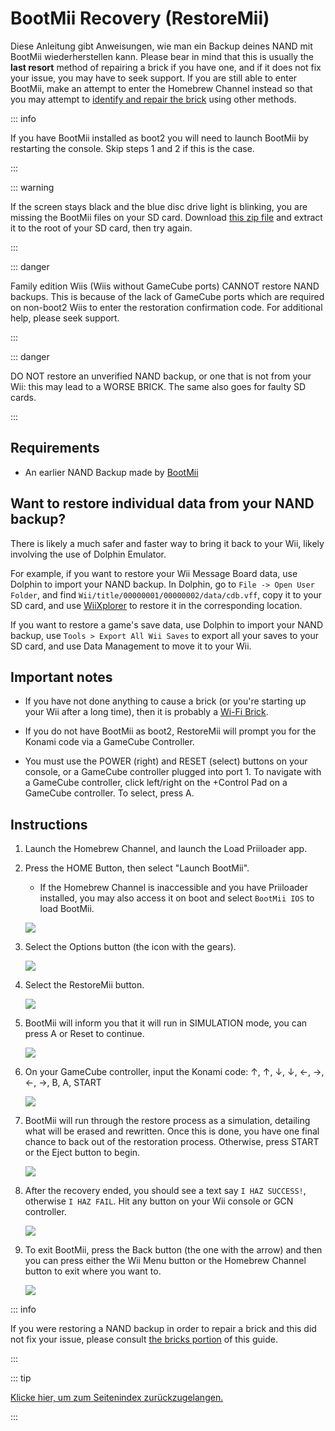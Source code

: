 # BootMii Recovery (RestoreMii)

Diese Anleitung gibt Anweisungen, wie man ein Backup deines NAND mit BootMii wiederherstellen kann. Please bear in mind that this is usually the <strong>last resort</strong> method of repairing a brick if you have one, and if it does not fix your issue, you may have to seek support. If you are still able to enter BootMii, make an attempt to enter the Homebrew Channel instead so that you may attempt to [identify and repair the brick](bricks) using other methods.

::: info

If you have BootMii installed as boot2 you will need to launch BootMii by restarting the console. Skip steps 1 and 2 if this is the case.

:::

::: warning

If the screen stays black and the blue disc drive light is blinking, you are missing the BootMii files on your SD card. Download [this zip file](https://static.hackmii.com/bootmii_sd_files.zip) and extract it to the root of your SD card, then try again.

:::

::: danger

Family edition Wiis (Wiis without GameCube ports) CANNOT restore NAND backups. This is because of the lack of GameCube ports which are required on non-boot2 Wiis to enter the restoration confirmation code. For additional help, please seek support.

:::

::: danger

DO NOT restore an unverified NAND backup, or one that is not from your Wii: this may lead to a WORSE BRICK. The same also goes for faulty SD cards.

:::

## Requirements

- An earlier NAND Backup made by [BootMii](bootmii)

## Want to restore individual data from your NAND backup?

There is likely a much safer and faster way to bring it back to your Wii, likely involving the use of Dolphin Emulator.

For example, if you want to restore your Wii Message Board data, use Dolphin to import your NAND backup. In Dolphin, go to `File -> Open User Folder`, and find `Wii/title/00000001/00000002/data/cdb.vff`, copy it to your SD card, and use [WiiXplorer](https://oscwii.org/library/app/wiixplorer) to restore it in the corresponding location.

If you want to restore a game's save data, use Dolphin to import your NAND backup, use `Tools > Export All Wii Saves` to export all your saves to your SD card, and use Data Management to move it to your Wii.

## Important notes

- If you have not done anything to cause a brick (or you're starting up your Wii after a long time), then it is probably a [Wi-Fi Brick](bricks#wi-fi-brick).

- If you do not have BootMii as boot2, RestoreMii will prompt you for the Konami code via a GameCube Controller.

- You must use the POWER (right) and RESET (select) buttons on your console, or a GameCube controller plugged into port 1. To navigate with a GameCube controller, click left/right on the +Control Pad on a GameCube controller. To select, press A.

## Instructions

1. Launch the Homebrew Channel, and launch the Load Priiloader app.

2. Press the HOME Button, then select "Launch BootMii".

   - If the Homebrew Channel is inaccessible and you have Priiloader installed, you may also access it on boot and select `BootMii IOS` to load BootMii.

   ![](/images/bootmii/BootMii_HBC.png)

3. Select the Options button (the icon with the gears).

   ![](/images/bootmii/BootMii_Gears.png)

4. Select the RestoreMii button.

   ![](/images/bootmii/BootMii_Restore.png)

5. BootMii will inform you that it will run in SIMULATION mode, you can press A or Reset to continue.

   ![](/images/bootmii/BootMii_NAND_Simulation.png)

6. On your GameCube controller, input the Konami code: ↑, ↑, ↓, ↓, ←, →, ←, →, B, A, START

   ![](/images/bootmii/BootMii_NAND_Konami.png)

7. BootMii will run through the restore process as a simulation, detailing what will be erased and rewritten. Once this is done, you have one final chance to back out of the restoration process. Otherwise, press START or the Eject button to begin.

   ![](/images/bootmii/BootMii_NAND_Restore.png)

8. After the recovery ended, you should see a text say `I HAZ SUCCESS!`, otherwise `I HAZ FAIL`. Hit any button on your Wii console or GCN controller.

   ![](/images/bootmii/BootMii_NAND_Restore_Success.png)

9. To exit BootMii, press the Back button (the one with the arrow) and then you can press either the Wii Menu button or the Homebrew Channel button to exit where you want to.

   ![](/images/bootmii/BootMii_Return.png)

::: info

If you were restoring a NAND backup in order to repair a brick and this did not fix your issue, please consult [the bricks portion](bricks) of this guide.

:::

::: tip

[Klicke hier, um zum Seitenindex zurückzugelangen.](site-navigation)

:::
